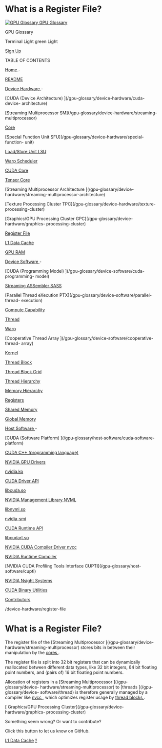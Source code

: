 # What is a Register File?

[![GPU Glossary](/_app/immutable/assets/modal-logo-terminal.Cs4Cm_SQ.svg) GPU
Glossary](/)

GPU Glossary

Terminal Light green Light

[Sign Up ](/signup)

TABLE OF CONTENTS

[Home ](/gpu-glossary) -

[README ](/gpu-glossary/readme)

[Device Hardware ](/gpu-glossary/device-hardware) -

[CUDA (Device Architecture) ](/gpu-glossary/device-hardware/cuda-device-
architecture)

[Streaming Multiprocessor SM](/gpu-glossary/device-hardware/streaming-
multiprocessor)

[Core ](/gpu-glossary/device-hardware/core)

[Special Function Unit SFU](/gpu-glossary/device-hardware/special-function-
unit)

[Load/Store Unit LSU](/gpu-glossary/device-hardware/load-store-unit)

[Warp Scheduler ](/gpu-glossary/device-hardware/warp-scheduler)

[CUDA Core ](/gpu-glossary/device-hardware/cuda-core)

[Tensor Core ](/gpu-glossary/device-hardware/tensor-core)

[Streaming Multiprocessor Architecture ](/gpu-glossary/device-
hardware/streaming-multiprocessor-architecture)

[Texture Processing Cluster TPC](/gpu-glossary/device-hardware/texture-
processing-cluster)

[Graphics/GPU Processing Cluster GPC](/gpu-glossary/device-hardware/graphics-
processing-cluster)

[Register File ](/gpu-glossary/device-hardware/register-file)

[L1 Data Cache ](/gpu-glossary/device-hardware/l1-data-cache)

[GPU RAM ](/gpu-glossary/device-hardware/gpu-ram)

[Device Software ](/gpu-glossary/device-software) -

[CUDA (Programming Model) ](/gpu-glossary/device-software/cuda-programming-
model)

[Streaming ASSembler SASS](/gpu-glossary/device-software/streaming-assembler)

[Parallel Thread eXecution PTX](/gpu-glossary/device-software/parallel-thread-
execution)

[Compute Capability ](/gpu-glossary/device-software/compute-capability)

[Thread ](/gpu-glossary/device-software/thread)

[Warp ](/gpu-glossary/device-software/warp)

[Cooperative Thread Array ](/gpu-glossary/device-software/cooperative-thread-
array)

[Kernel ](/gpu-glossary/device-software/kernel)

[Thread Block ](/gpu-glossary/device-software/thread-block)

[Thread Block Grid ](/gpu-glossary/device-software/thread-block-grid)

[Thread Hierarchy ](/gpu-glossary/device-software/thread-hierarchy)

[Memory Hierarchy ](/gpu-glossary/device-software/memory-hierarchy)

[Registers ](/gpu-glossary/device-software/registers)

[Shared Memory ](/gpu-glossary/device-software/shared-memory)

[Global Memory ](/gpu-glossary/device-software/global-memory)

[Host Software ](/gpu-glossary/host-software) -

[CUDA (Software Platform) ](/gpu-glossary/host-software/cuda-software-
platform)

[CUDA C++ (programming language) ](/gpu-glossary/host-software/cuda-c)

[NVIDIA GPU Drivers ](/gpu-glossary/host-software/nvidia-gpu-drivers)

[nvidia.ko ](/gpu-glossary/host-software/nvidia-ko)

[CUDA Driver API ](/gpu-glossary/host-software/cuda-driver-api)

[libcuda.so ](/gpu-glossary/host-software/libcuda)

[NVIDIA Management Library NVML](/gpu-glossary/host-software/nvml)

[libnvml.so ](/gpu-glossary/host-software/libnvml)

[nvidia-smi ](/gpu-glossary/host-software/nvidia-smi)

[CUDA Runtime API ](/gpu-glossary/host-software/cuda-runtime-api)

[libcudart.so ](/gpu-glossary/host-software/libcudart)

[NVIDIA CUDA Compiler Driver nvcc](/gpu-glossary/host-software/nvcc)

[NVIDIA Runtime Compiler ](/gpu-glossary/host-software/nvrtc)

[NVIDIA CUDA Profiling Tools Interface CUPTI](/gpu-glossary/host-
software/cupti)

[NVIDIA Nsight Systems ](/gpu-glossary/host-software/nsight-systems)

[CUDA Binary Utilities ](/gpu-glossary/host-software/cuda-binary-utilities)

[Contributors ](/gpu-glossary/contributors)

/device-hardware/register-file

# What is a Register File?

The register file of the [Streaming Multiprocessor ](/gpu-glossary/device-
hardware/streaming-multiprocessor) stores bits in between their manipulation
by the [cores ](/gpu-glossary/device-hardware/core).

The register file is split into 32 bit registers that can be dynamically
reallocated between different data types, like 32 bit integers, 64 bit
floating point numbers, and (pairs of) 16 bit floating point numbers.

Allocation of registers in a [Streaming Multiprocessor ](/gpu-glossary/device-
hardware/streaming-multiprocessor) to [threads ](/gpu-glossary/device-
software/thread) is therefore generally managed by a compiler like [nvcc
](/gpu-glossary/host-software/nvcc), which optimizes register usage by [thread
blocks ](/gpu-glossary/device-software/thread-block).

[ Graphics/GPU Processing Cluster](/gpu-glossary/device-hardware/graphics-
processing-cluster)

Something seem wrong?
Or want to contribute?

Click this button to
let us know on GitHub.

[L1 Data Cache](/gpu-glossary/device-hardware/l1-data-cache)
[?](https://github.com/modal-labs/gpu-glossary/issues/new)
